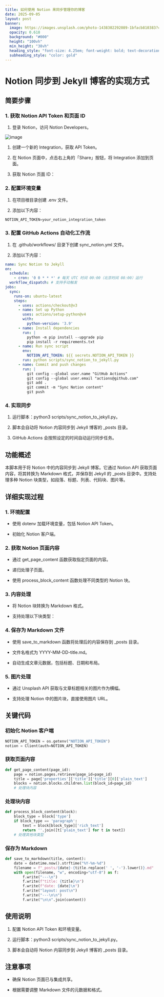 ```yaml
---
title: 如何使用 Notion 来同步管理你的博客
date: 2025-09-05
layout: post
banner:
  image: https://images.unsplash.com/photo-1438302292089-1bfacb810383?crop=entropy&cs=tinysrgb&fit=max&fm=jpg&ixid=M3w2OTIwMzJ8MHwxfHJhbmRvbXx8fHx8fHx8fDE3NTcwODk0MTh8&ixlib=rb-4.1.0&q=80&w=1080
  opacity: 0.618
  background: "#000"
  height: "100vh"
  min_height: "38vh"
  heading_style: "font-size: 4.25em; font-weight: bold; text-decoration: underline"
  subheading_style: "color: gold"
---
```


# Notion 同步到 Jekyll 博客的实现方式

## 简要步骤

### 1. 获取 Notion API Token 和页面 ID

1. 登录 Notion，访问 Notion Developers。

![image](https://prod-files-secure.s3.us-west-2.amazonaws.com/a7a0cc5a-89b9-4cda-8686-1fba0ca52f40/d19c1afe-dea5-4312-9333-786b0ba83054/image.png?X-Amz-Algorithm=AWS4-HMAC-SHA256&X-Amz-Content-Sha256=UNSIGNED-PAYLOAD&X-Amz-Credential=ASIAZI2LB4667LMCBB3H%2F20250905%2Fus-west-2%2Fs3%2Faws4_request&X-Amz-Date=20250905T162337Z&X-Amz-Expires=3600&X-Amz-Security-Token=IQoJb3JpZ2luX2VjEBAaCXVzLXdlc3QtMiJGMEQCIHlVr%2FxYp7vBgUcpMnrktOb92giIyOuVc2GiGEeosbQlAiB%2BfIWnJ26IG4jL2IqAUOgCTPOYJPF8Gh9Jb7Kwv6oywSr%2FAwh5EAAaDDYzNzQyMzE4MzgwNSIMgbfLX6sDCLrir4DSKtwDEUQecfWZ887rrquEHZEbbPUjNXe%2BDxZx3U%2BaIx%2B4h8H0%2BvA5L8Sn1S3sO%2B1uAaaMnKJ%2BfxVbooADkkNM%2BlWDWS8ATsIzUG6bPwXs5P7xfVOocVIgVzB3tMQEFnxxpKvreVxtVVPxMP10YOxBFuHVS%2Bl4jvAFMWFubISVQaiOPjoDLfHIEc%2FK2eSFWGOPzSAWZ7YkaJSjSX0E40f02tpeyfu5e9xygnUXGc4HdxpZ%2Bqqva895qe%2Fucem8cOpJi7rUachi%2B2Yo6iW39egSs6d%2FPGWXijcVx2EyAad0wy3bBEbhBMmgsFN07%2F%2FxTary1siIewsomHx2sNStSd9cjs6d8p32YZ53zjPVr0fG7wvj9hgq5s0bJoaFVZD2iE%2FEZkKOdsqqlt9eZE%2FbLEMtKFDlGMgGvMdmr07MTFoH488sAqy%2BtswGA03DXg%2FcqsKTuMhunY2o1YBJtoUw%2BAaDbe%2Flcgr2T1W%2F4lFrXZ7NBwOEnsijxG7Tp%2FAoQfbxBZwndVZ%2B6DcMxZenDtCvVmsCkRJi9spy3YLMZ1JVPxOo2jvA7ZsGUXegR816TUhV0M%2BwypmKvtpf7%2BVDaOaPlL3Qz%2FNKqBfKI8I%2BZv7obvH0Fcz5Wqw2Jbm8pGJfCbcwJkQw3ZTsxQY6pgG0uZKey%2FIb2OXfv5Ul4OdAHETOU1BLUsoBpEAa%2Fe85ziaNAimK861l1y7onaco7jxVMeHcXwGuAE4C1J9gn4p0%2FCZXo%2BYWJhvFIOP5zhZbLA7DhAib1%2F5ak6IF1H59jtd9z4woEGWNXkF20LSbdvAQsdujLQrK0Vhfck7HfxHKOQL1CNWw9f1E2Bxb5bojSDzKghkjQQeGquV7QA3ySHGPmF4S3uPC&X-Amz-Signature=a140124b71748940e8d9ac3e4791c61b3ae937b687fe5bbfa827fc317faef443&X-Amz-SignedHeaders=host&x-amz-checksum-mode=ENABLED&x-id=GetObject)

1. 创建一个新的 Integration，获取 API Token。

1. 在 Notion 页面中，点击右上角的「Share」按钮，将 Integration 添加到页面。

1. 获取 Notion 页面 ID：


### 2. 配置环境变量

1. 在项目根目录创建 .env 文件。

1. 添加以下内容：

```javascript
NOTION_API_TOKEN=your_notion_integration_token
```

### 3. 配置 GitHub Actions 自动化工作流

1. 在 .github/workflows/ 目录下创建 sync_notion.yml 文件。

1. 添加以下内容：

```yaml
name: Sync Notion to Jekyll
on:
  schedule:
    - cron: '0 0 * * *' # 每天 UTC 时间 00:00（北京时间 08:00）运行
  workflow_dispatch: # 支持手动触发
jobs:
  sync:
    runs-on: ubuntu-latest
    steps:
      - uses: actions/checkout@v3
      - name: Set up Python
        uses: actions/setup-python@v4
        with:
          python-version: '3.9'
      - name: Install dependencies
        run: |
          python -m pip install --upgrade pip
          pip install -r requirements.txt
      - name: Run sync script
        env:
          NOTION_API_TOKEN: ${{ secrets.NOTION_API_TOKEN }}
        run: python scripts/sync_notion_to_jekyll.py
      - name: Commit and push changes
        run: |
          git config --global user.name "GitHub Actions"
          git config --global user.email "actions@github.com"
          git add .
          git commit -m "Sync Notion content"
          git push
```

### 4. 实现同步

1. 运行脚本：python3 scripts/sync_notion_to_jekyll.py。

1. 脚本会自动将 Notion 内容同步到 Jekyll 博客的 _posts 目录。

1. GitHub Actions 会按照设定的时间自动运行同步任务。

## 功能概述

本脚本用于将 Notion 中的内容同步到 Jekyll 博客。它通过 Notion API 获取页面内容，将其转换为 Markdown 格式，并保存到 Jekyll 的 _posts 目录中。支持处理多种 Notion 块类型，如段落、标题、列表、代码块、图片等。

## 详细实现过程

### 1. 环境配置

- 使用 dotenv 加载环境变量，包括 Notion API Token。

- 初始化 Notion 客户端。

### 2. 获取 Notion 页面内容

- 通过 get_page_content 函数获取指定页面的内容。

- 递归处理子页面。

- 使用 process_block_content 函数处理不同类型的 Notion 块。

### 3. 内容处理

- 将 Notion 块转换为 Markdown 格式。

- 支持处理以下块类型：


### 4. 保存为 Markdown 文件

- 使用 save_to_markdown 函数将处理后的内容保存到 _posts 目录。

- 文件名格式为 YYYY-MM-DD-title.md。

- 自动生成文章元数据，包括标题、日期和布局。

### 5. 图片处理

- 通过 Unsplash API 获取与文章标题相关的图片作为横幅。

- 支持处理 Notion 中的图片块，直接使用图片 URL。

## 关键代码

### 初始化 Notion 客户端

```python
NOTION_API_TOKEN = os.getenv("NOTION_API_TOKEN")
notion = Client(auth=NOTION_API_TOKEN)
```

### 获取页面内容

```python
def get_page_content(page_id):
    page = notion.pages.retrieve(page_id=page_id)
    title = page['properties']['title']['title'][0]['plain_text']
    blocks = notion.blocks.children.list(block_id=page_id)
    # 处理块内容
```

### 处理块内容

```python
def process_block_content(block):
    block_type = block['type']
    if block_type == 'paragraph':
        text = block[block_type]['rich_text']
        return ''.join([t['plain_text'] for t in text])
    # 处理其他块类型
```

### 保存为 Markdown

```python
def save_to_markdown(title, content):
    date = datetime.now().strftime("%Y-%m-%d")
    filename = f"_posts/{date}-{title.replace(' ', '-').lower()}.md"
    with open(filename, "w", encoding="utf-8") as f:
        f.write("---\n")
        f.write(f"title: {title}\n")
        f.write(f"date: {date}\n")
        f.write("layout: post\n")
        f.write("---\n\n")
        f.write("\n\n".join(content))
```

## 使用说明

1. 配置 Notion API Token 和环境变量。

1. 运行脚本：python3 scripts/sync_notion_to_jekyll.py。

1. 脚本会自动将 Notion 内容同步到 Jekyll 博客的 _posts 目录。

## 注意事项

- 确保 Notion 页面已与集成共享。

- 根据需要调整 Markdown 文件的元数据和格式。